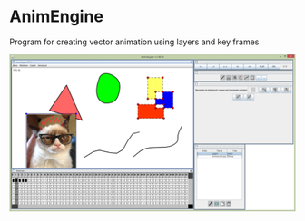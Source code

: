 # AnimEngine
Program for creating vector animation using layers and key frames

![alt text](https://github.com/DehydratedWater/AnimEngine/blob/master/log/img/AnimEngie2.png)
